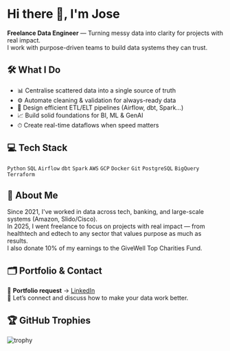 # Hi there 👋, I'm Jose

**Freelance Data Engineer** — Turning messy data into clarity for projects with real impact.  
I work with purpose-driven teams to build data systems they can trust.  

## 🛠 What I Do
- 📊 Centralise scattered data into a single source of truth  
- ⚙️ Automate cleaning & validation for always-ready data  
- 🚀 Design efficient ETL/ELT pipelines (Airflow, dbt, Spark…)  
- 📈 Build solid foundations for BI, ML & GenAI  
- ⏱ Create real-time dataflows when speed matters  

## 💻 Tech Stack
`Python` `SQL` `Airflow` `dbt` `Spark` `AWS` `GCP` `Docker` `Git` `PostgreSQL` `BigQuery` `Terraform`

## 🎯 About Me
Since 2021, I've worked in data across tech, banking, and large-scale systems (Amazon, Slido/Cisco).  
In 2025, I went freelance to focus on projects with real impact — from healthtech and edtech to any sector that values purpose as much as results.  
I also donate 10% of my earnings to the GiveWell Top Charities Fund.  

## 🗂 Portfolio & Contact
💼 **Portfolio request** → [LinkedIn](https://www.linkedin.com/in/jm-diaz-urraco/?locale=en_US)  
📩 Let’s connect and discuss how to make your data work better.  

## 🏆 GitHub Trophies
![trophy](https://github-trophies.vercel.app/?username=jmdu99&theme=radical&margin-w=4)


